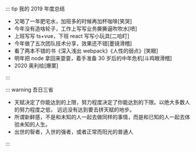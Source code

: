 ::: tip 我的 2019 年度总结

- 又喝了一年肥宅水，加班多的时候再加杯咖啡[笑哭]
- 今年没有造啥轮子，工作上写写业务撕撕逼吹吹水[喷]
- 上班写写 ts+vue，下班 react 写写小玩具[二哈盯]
- 今年做了五次团队技术分享，效果还不错[墨镜滑稽]
- 看了两本不错的书《深入浅出 webpack》《人性的弱点》[笑眼]
- 明年把 node 拿回来耍耍，着手准备 30 岁后的中年危机[斗鸡眼滑稽]
- 2020 奥利给[爆栗]

:::

::: warning 吾日三省

- 天赋决定了你能达到的上限，努力程度决定了你能达到的下限。以绝大多数人的努力程度之低， 远远没有达到要去拼天赋的地步。
- 所谓新鲜感，不是和未知的人一起去做同样的事情，而是和已知的人一起去体验未知的人生。
- 出世的智者，入世的强者，或者正常而阳光的普通人

:::
